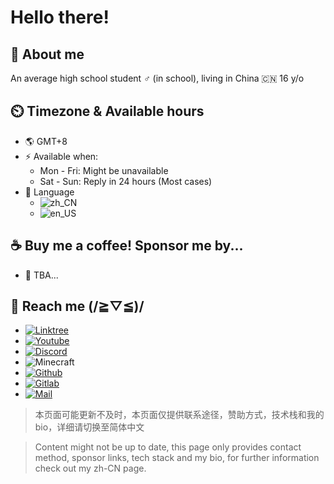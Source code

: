 # Hello there!

## :telescope: About me

An average high school student :male_sign: (in school), living in China :cn: 16 y/o

## :timer_clock: Timezone & Available hours

- :earth_americas: GMT+8
- :zap: Available when:
  - Mon - Fri: Might be unavailable
  - Sat - Sun: Reply in 24 hours (Most cases)
- :checkered_flag: Language
  - ![zh_CN](https://img.shields.io/badge/Chinese_(Simplified)-4abf8a?style=flat-square&label=🏠简体中文)&nbsp;
  - ![en_US](https://img.shields.io/badge/English_(US)-4abf8a?logo=&style=flat-square&label=English)
<!--  - ![ja_JP](https://img.shields.io/badge/Japanese-4abf8a?logo=&style=flat-square&label=日本語) -->

## :coffee: Buy me a coffee! Sponsor me by...

- :construction: TBA...

## :iphone: Reach me (/≧▽≦)/

- [![Linktree](https://img.shields.io/badge/Linktree_%28Check_out_my_music!%29-@LLKawi-1db954?style=for-the-badge&logo=linktree&logoColor=white)](https://linktr.ee/llkawi)
- [![Youtube](https://img.shields.io/badge/Youtube-@LLKawi_Official-f00?&style=for-the-badge&logo=youtube)](https://www.youtube.com/@llkawi)
- [![Discord](https://img.shields.io/badge/Discord-@llkawi-5662f6?&style=for-the-badge&logo=discord&logoColor=white)](https://discord.com/users/590761803244634113)
- ![Minecraft](https://img.shields.io/badge/MC-@lkwi-green?&style=for-the-badge)
- [![Github](https://img.shields.io/badge/Github-@LLKawi-white?&style=for-the-badge&logo=github)](https://github.com/LLKawi)
- [![Gitlab](https://img.shields.io/badge/Gitlab-@LLKawi-white?&style=for-the-badge&logo=gitlab&logoColor=fc6d26)](https://discord.com/users/590761803244634113)
- [![Mail](https://img.shields.io/badge/Email-contact@onlyra1n.top-168de2?&style=for-the-badge&logo=mail.ru)](mailto:contact@onlyra1n.top)

> 本页面可能更新不及时，本页面仅提供联系途径，赞助方式，技术栈和我的bio，详细请切换至简体中文

> Content might not be up to date, this page only provides contact method, sponsor links, tech stack and my bio, for further information check out my zh-CN page.